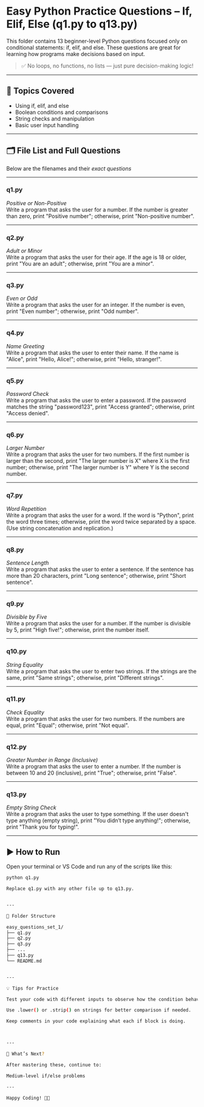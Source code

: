 # Easy Python Practice Questions – If, Elif, Else (q1.py to q13.py)

This folder contains 13 beginner-level Python questions focused only on conditional statements: if, elif, and else. These questions are great for learning how programs make decisions based on input.

> ✅ No loops, no functions, no lists — just pure decision-making logic!

---

## 🧠 Topics Covered

- Using if, elif, and else
- Boolean conditions and comparisons
- String checks and manipulation
- Basic user input handling

---

## 🗂 File List and Full Questions

Below are the filenames and their *exact questions*

---

### q1.py
*Positive or Non-Positive*  
Write a program that asks the user for a number. If the number is greater than zero, print "Positive number"; otherwise, print "Non-positive number".

---

### q2.py
*Adult or Minor*  
Write a program that asks the user for their age. If the age is 18 or older, print "You are an adult"; otherwise, print "You are a minor".

---

### q3.py
*Even or Odd*  
Write a program that asks the user for an integer. If the number is even, print "Even number"; otherwise, print "Odd number".

---

### q4.py
*Name Greeting*  
Write a program that asks the user to enter their name. If the name is "Alice", print "Hello, Alice!"; otherwise, print "Hello, stranger!".

---

### q5.py
*Password Check*  
Write a program that asks the user to enter a password. If the password matches the string "password123", print "Access granted"; otherwise, print "Access denied".

---

### q6.py
*Larger Number*  
Write a program that asks the user for two numbers. If the first number is larger than the second, print "The larger number is X" where X is the first number; otherwise, print "The larger number is Y" where Y is the second number.

---

### q7.py
*Word Repetition*  
Write a program that asks the user for a word. If the word is "Python", print the word three times; otherwise, print the word twice separated by a space. (Use string concatenation and replication.)

---

### q8.py
*Sentence Length*  
Write a program that asks the user to enter a sentence. If the sentence has more than 20 characters, print "Long sentence"; otherwise, print "Short sentence".

---

### q9.py
*Divisible by Five*  
Write a program that asks the user for a number. If the number is divisible by 5, print "High five!"; otherwise, print the number itself.

---

### q10.py
*String Equality*  
Write a program that asks the user to enter two strings. If the strings are the same, print "Same strings"; otherwise, print "Different strings".

---

### q11.py
*Check Equality*  
Write a program that asks the user for two numbers. If the numbers are equal, print "Equal"; otherwise, print "Not equal".

---

### q12.py
*Greater Number in Range (Inclusive)*  
Write a program that asks the user to enter a number. If the number is between 10 and 20 (inclusive), print "True"; otherwise, print "False".

---

### q13.py
*Empty String Check*  
Write a program that asks the user to type something. If the user doesn't type anything (empty string), print "You didn’t type anything!"; otherwise, print "Thank you for typing!".

---

## ▶ How to Run

Open your terminal or VS Code and run any of the scripts like this:

```bash
python q1.py

Replace q1.py with any other file up to q13.py.


---

📁 Folder Structure

easy_questions_set_1/
├── q1.py
├── q2.py
├── q3.py
├── ...
├── q13.py
└── README.md


---

💡 Tips for Practice

Test your code with different inputs to observe how the condition behaves.

Use .lower() or .strip() on strings for better comparison if needed.

Keep comments in your code explaining what each if block is doing.



---

🚀 What’s Next?

After mastering these, continue to:

Medium-level if/else problems

---

Happy Coding! 🐍✨